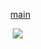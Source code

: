 <div align="center">

⠀⠀[main](https://github.com/undeadlost)
  
ㅤ![](https://komarev.com/ghpvc/?username=somentallyunstable&label=♡︎&style=flat-plastic&color=lightgrey)
